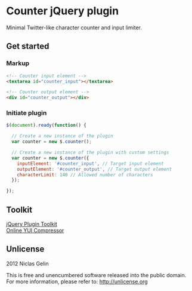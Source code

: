 # Counter jQuery plugin

Minimal Twitter-like character counter and input limiter.

## Get started

### Markup

```html
<!-- Counter input element -->
<textarea id="counter_input"></textarea>

<!-- Counter output element -->
<div id="counter_output"></div>
```

### Initiate plugin

```javascript
$(document).ready(function() {

  // Create a new instance of the plugin
  var counter = new $.counter();

  // Create a new instance of the plugin with custom settings
  var counter = new $.counter({
    inputElement: '#counter_input', // Target input element
    outputElement: '#counter_output', // Target output element
    characterLimit: 140 // Allowed number of characters
  });

});
```

## Toolkit

[jQuery Plugin Toolkit](https://github.com/niclasgelin/jquery-plugin-toolkit)<br>
[Online YUI Compressor](http://www.refresh-sf.com/yui/)

## Unlicense

2012 Niclas Gelin

This is free and unencumbered software released into the public domain.<br>
For more information, please refer to: http://unlicense.org
